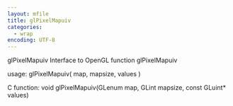 ```yaml
---
layout: mfile
title: glPixelMapuiv
categories:
  - wrap
encoding: UTF-8
---
```


glPixelMapuiv  Interface to OpenGL function glPixelMapuiv

usage:  glPixelMapuiv( map, mapsize, values )

C function:  void glPixelMapuiv(GLenum map, GLint mapsize, const GLuint\* values)